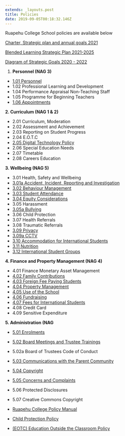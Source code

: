 ```yaml
---
extends: _layouts.post
title: Policies
date: 2019-09-05T00:18:32.146Z
---
```

Ruapehu College School policies are available below

[Charter, Strategic plan and annual goals 2021](https://res.cloudinary.com/ruapehu-college/image/upload/v1615504356/Charter_Strategic_plan_and_annual_goals_2021_pocyxo.pdf)

[Blended Learning Strategic Plan 2021-2025](https://res.cloudinary.com/ruapehu-college/image/upload/v1615504355/Blended_Learning_Strategic_Plan_2021-2025_kfdogr.pdf)

[Diagram of Strategic Goals 2020 - 2022](https://res.cloudinary.com/ruapehu-college/image/upload/v1615504355/Diagram_of_Strategic_Goals_2020_-_2022_q04mxg.pdf)

1. **Personnel (NAG 3)**	

* [1.01	Personnel](https://res.cloudinary.com/ruapehu-college/image/upload/v1615504359/Policy_-_personnel_qb2phs.pdf)	
* 1.02	Professional Learning and Development	
* 1.04	Performance Appraisal Non-Teaching Staff	
* 1.05	Programme for Beginning Teachers
* [1.06 Appointments	](https://res.cloudinary.com/ruapehu-college/image/upload/v1615504355/Policy_-_appointments_gouotf.pdf)





**2. Curriculum (NAG 1 & 2)**

* 	2.01	Curriculum, Moderation
* 	2.02	Assessment and Achievement	
* 	2.03	Reporting on Student Progress	
* 	2.04	E.O.T.C	
* 	[2.05	Digital Technology Policy](https://res.cloudinary.com/ruapehu-college/image/upload/v1615504357/Policy_-_digital_technology_eiog2f.pdf)	
* 	2.06	Special Education Needs	
* 	2.07	Timetable	
* 	2.08	Careers Education	



**3.	Wellbeing (NAG 5)**



* 	3.01	Health, Safety and Wellbeing	
* 	[3.01a Accident, Incident, Reporting and Investigation](https://res.cloudinary.com/ruapehu-college/image/upload/v1615504355/Policy_-_accident_incident_reporting_and_investigation_w2ghmc.pdf)
* 	[3.02	Behaviour Management	](https://res.cloudinary.com/ruapehu-college/image/upload/v1615504356/Policy_-_behaviour_management_d2troa.pdf)
* 	[3.03	Student Attendance](https://res.cloudinary.com/ruapehu-college/image/upload/v1615504358/Policy_-_student_attendance_b8dhhs.pdf)	
* 	[3.04 Equity Considerations](https://res.cloudinary.com/ruapehu-college/image/upload/v1615504357/Policy_-_equity_consideration_ccrhif.pdf)	
* 	3.05	Harassment	
* 	[3.05a Bullying	](https://res.cloudinary.com/ruapehu-college/image/upload/v1615504355/Policy_-_anti-bullying_cdr7zb.pdf)
* 	3.06	Child Protection	
* 	3.07	Health Referrals	
* 	3.08	Traumatic Referrals
* 	[3.09	Privacy](https://res.cloudinary.com/ruapehu-college/image/upload/v1615504359/Policy_-_privacy_uvycvr.pdf)	
* 	[3.09a CCTV	](https://res.cloudinary.com/ruapehu-college/image/upload/v1615504356/Policy_-_cctv_pv3ly4.pdf)
* 	[3.10	Accommodation for International Students	](https://res.cloudinary.com/ruapehu-college/image/upload/v1615504358/Policy_-_international_accommodation_for_fee_paying_students_fbrinv.pdf)
* 	[3.11	Nutrition](https://res.cloudinary.com/ruapehu-college/image/upload/v1615504358/Policy_-_nutrition.docx_qlgp7i.pdf)	
* 	[3.12	International Student Groups](https://res.cloudinary.com/ruapehu-college/image/upload/v1615504358/Policy_-_international_student_groups_uuzbck.pdf)	



**4.	Finance and Property Management (NAG 4)**



* 	4.01	Finance Monetary Asset Management	
* 	[4.02 Family Contributions](https://res.cloudinary.com/ruapehu-college/image/upload/v1615504357/Policy_-_Family_Contributions_xtrs6c.pdf)	
* 	[4.03 Foreign Fee Paying Students	](https://res.cloudinary.com/ruapehu-college/image/upload/v1615504358/Policy_-_foreign_fee_paying_students_kxawfs.pdf)
* 	[4.04 Property Management	](https://res.cloudinary.com/ruapehu-college/image/upload/v1615504359/Policy_-_property_management_zrk2z5.pdf)
* 	[4.05 Use of the School](https://res.cloudinary.com/ruapehu-college/image/upload/v1615504359/Policy_-_use_of_school_ccgiqw.pdf)
* 	[4.06 Fundraising](https://res.cloudinary.com/ruapehu-college/image/upload/v1615504358/Policy_-_fundraising_krlnbk.pdf)	
* 	[4.07	Fees for International Students	](https://res.cloudinary.com/ruapehu-college/image/upload/v1615504357/Policy_-_fees_for_international_students_okogvi.pdf)
* 	4.08	Credit Card	
* 	4.09	Sensitive Expenditure	





**5.	Administration (NAG** 



* 	[5.01	Enrolments](https://res.cloudinary.com/ruapehu-college/image/upload/v1615504357/Policy_-_enrolments_zjugln.pdf)	
* 	[5.02	Board Meetings and Trustee Trainings](https://res.cloudinary.com/ruapehu-college/image/upload/v1615504356/Policy_-_Board_Meetings_zctmxe.pdf)
* 	5.02a Board of Trustees Code of Conduct
* 	[5.03	Communications with the Parent Community](https://res.cloudinary.com/ruapehu-college/image/upload/v1615504356/Policy_-_communications_with_parent_community_ue69ka.pdf)
* 	[5.04 Copyright	](https://res.cloudinary.com/ruapehu-college/image/upload/v1615504356/Policy_-_copyright_policy_gmbodf.pdf)
* [	5.05	Concerns and Complaints](https://res.cloudinary.com/ruapehu-college/image/upload/v1615504357/Policy_-_concerns_and_complaints_smnzii.pdf)	
* 	5.06	Protected Disclosures	
* 	5.07	Creative Commons Copyright	









* [Ruapehu College Policy Manual](https://res.cloudinary.com/ruapehu-college/image/upload/v1571090890/Ruapehu_College_POLICY_MANUAL_2019_2_Oct_2019_p7pcqo.pdf)
* [Child Protection Policy](https://res.cloudinary.com/ruapehu-college/image/upload/v1567643373/Child_protection_policy_2019_qmvqdt.pdf)
* [(EOTC) Education Outside the Classroom Policy](https://res.cloudinary.com/ruapehu-college/image/upload/v1567644028/EOTC_Policy_Safety_Management_Plan_-_Version_2.1_26.08.19_kisqin.pdf)
